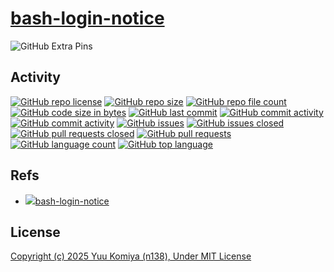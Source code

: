 # [bash-login-notice](https://github.com/n138-kz/bash-login-notice)

![GitHub Extra Pins](https://github-readme-stats.vercel.app/api/pin/?locale=ja&username=n138-kz&repo=bash-login-notice&show_owner=true&theme=graywhite)

## Activity

[![GitHub repo license](https://img.shields.io/github/license/n138-kz/bash-login-notice)](/LICENSE)
[![GitHub repo size](https://img.shields.io/github/repo-size/n138-kz/bash-login-notice)](/../../)
[![GitHub repo file count](https://img.shields.io/github/directory-file-count/n138-kz/bash-login-notice)](/../../)
[![GitHub code size in bytes](https://img.shields.io/github/languages/code-size/n138-kz/bash-login-notice)](/../../)
[![GitHub last commit](https://img.shields.io/github/last-commit/n138-kz/bash-login-notice)](/../../commits)
[![GitHub commit activity](https://img.shields.io/github/commit-activity/w/n138-kz/bash-login-notice)](/../../commits)
[![GitHub commit activity](https://img.shields.io/github/commit-activity/t/n138-kz/bash-login-notice)](/../../commits)
[![GitHub issues](https://img.shields.io/github/issues/n138-kz/bash-login-notice)](/../../issues)
[![GitHub issues closed](https://img.shields.io/github/issues-closed/n138-kz/bash-login-notice)](/../../issues)
[![GitHub pull requests closed](https://img.shields.io/github/issues-pr-closed/n138-kz/bash-login-notice)](/../../pulls)
[![GitHub pull requests](https://img.shields.io/github/issues-pr/n138-kz/bash-login-notice)](/../../pulls)
[![GitHub language count](https://img.shields.io/github/languages/count/n138-kz/bash-login-notice)](/../../)
[![GitHub top language](https://img.shields.io/github/languages/top/n138-kz/bash-login-notice)](/../../)

## Refs

- [![](https://www.google.com/s2/favicons?size=64&domain=https://github.com)bash-login-notice](https://github.com/n138-kz/bash-login-notice/)


## License

[Copyright (c) 2025 Yuu Komiya (n138), Under MIT License](LICENSE)  
